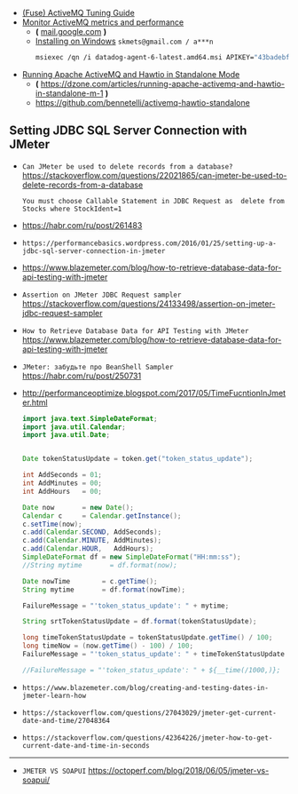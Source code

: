 
* [(Fuse) ActiveMQ Tuning Guide](https://access.redhat.com/documentation/en-US/Fuse_ESB_Enterprise/7.1/html-single/ActiveMQ_Tuning_Guide/index.html)
* [Monitor ActiveMQ metrics and performance](https://www.datadoghq.com/blog/monitor-activemq-metrics-performance)
  * **(** [mail.google.com](https://mail.google.com/mail/u/0/#inbox/FMfcgxwBVDCvxfCPQXBQKwLsQgKnJzTn) **)**
  * [Installing on Windows](https://app.datadoghq.com/signup/agent#windows) `skmets@gmail.com / a***n`
    ```bash
    msiexec /qn /i datadog-agent-6-latest.amd64.msi APIKEY="43badebfebd35f7401abc04748d758c9" HOSTNAME="my_hostname" TAGS="mytag1,mytag2"
    ```
* [Running Apache ActiveMQ and Hawtio in Standalone Mode](http://bennet-schulz.com/2016/07/apache-activemq-and-hawtio.html)
  * **(** https://dzone.com/articles/running-apache-activemq-and-hawtio-in-standalone-m-1 **)**
  * https://github.com/bennetelli/activemq-hawtio-standalone


Setting JDBC SQL Server Connection with JMeter
---

* `Can JMeter be used to delete records from a database?` https://stackoverflow.com/questions/22021865/can-jmeter-be-used-to-delete-records-from-a-database
  ```text
  You must choose Callable Statement in JDBC Request as  delete from Stocks where StockIdent=1
  ```

* https://habr.com/ru/post/261483
* `https://performancebasics.wordpress.com/2016/01/25/setting-up-a-jdbc-sql-server-connection-in-jmeter`
* https://www.blazemeter.com/blog/how-to-retrieve-database-data-for-api-testing-with-jmeter



* `Assertion on JMeter JDBC Request sampler` https://stackoverflow.com/questions/24133498/assertion-on-jmeter-jdbc-request-sampler
* `How to Retrieve Database Data for API Testing with JMeter` https://www.blazemeter.com/blog/how-to-retrieve-database-data-for-api-testing-with-jmeter

* `JMeter: забудьте про BeanShell Sampler` https://habr.com/ru/post/250731
* http://performanceoptimize.blogspot.com/2017/05/TimeFucntionInJmeter.html
    ```java
    import java.text.SimpleDateFormat;
    import java.util.Calendar;
    import java.util.Date;
    
    
    Date tokenStatusUpdate = token.get("token_status_update");
    
    int AddSeconds = 01;
    int AddMinutes = 00;
    int AddHours   = 00;
    
    Date now       = new Date();
    Calendar c     = Calendar.getInstance();
    c.setTime(now);
    c.add(Calendar.SECOND, AddSeconds);
    c.add(Calendar.MINUTE, AddMinutes);
    c.add(Calendar.HOUR,   AddHours);
    SimpleDateFormat df = new SimpleDateFormat("HH:mm:ss");
    //String mytime       = df.format(now);
    
    Date nowTime        = c.getTime();
    String mytime       = df.format(nowTime);
    
    FailureMessage = "'token_status_update': " + mytime;
    
    String srtTokenStatusUpdate = df.format(tokenStatusUpdate);
    
    long timeTokenStatusUpdate = tokenStatusUpdate.getTime() / 100;
    long timeNow = (now.getTime() - 100) / 100;
    FailureMessage = "'token_status_update': " + timeTokenStatusUpdate + " --- " + timeNow;
    
  //FailureMessage = "'token_status_update': " + ${__time(/1000,)};
    ```


* `https://www.blazemeter.com/blog/creating-and-testing-dates-in-jmeter-learn-how`
* `https://stackoverflow.com/questions/27043029/jmeter-get-current-date-and-time/27048364`
* `https://stackoverflow.com/questions/42364226/jmeter-how-to-get-current-date-and-time-in-seconds`

---

* `JMETER VS SOAPUI` https://octoperf.com/blog/2018/06/05/jmeter-vs-soapui/
